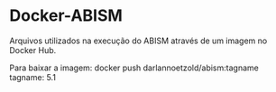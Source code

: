 # Docker-ABISM
 Arquivos utilizados na execução do ABISM através de um imagem no Docker Hub.
 
 Para baixar a imagem:
 docker push darlannoetzold/abism:tagname
 tagname: 5.1
